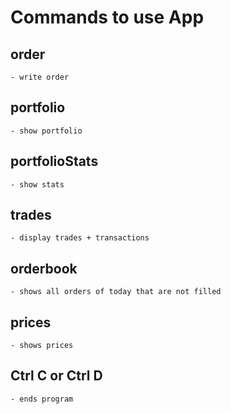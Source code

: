 # Commands to use App

## order
    - write order
## portfolio
    - show portfolio
## portfolioStats
    - show stats
## trades
    - display trades + transactions
## orderbook
    - shows all orders of today that are not filled
## prices
    - shows prices
## Ctrl C or Ctrl D
    - ends program

